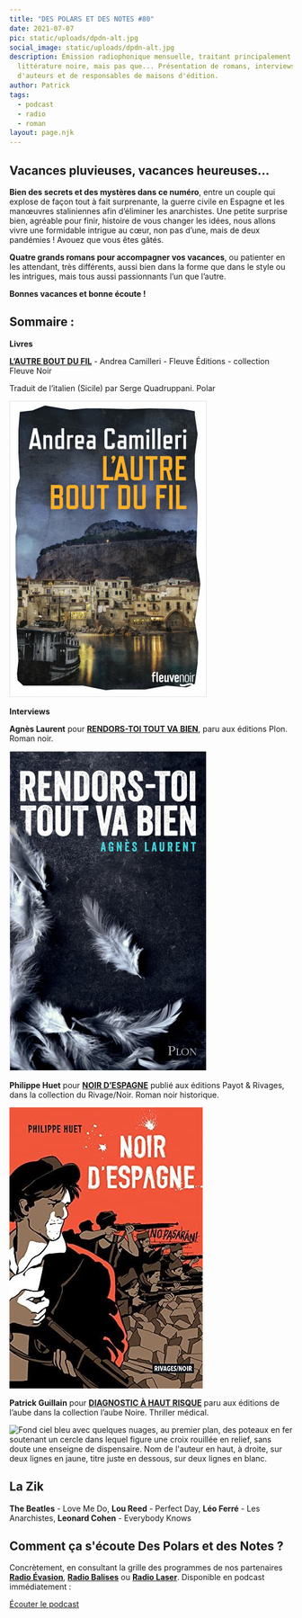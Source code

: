 ```yaml
---
title: "DES POLARS ET DES NOTES #80"
date: 2021-07-07
pic: static/uploads/dpdn-alt.jpg
social_image: static/uploads/dpdn-alt.jpg
description: Émission radiophonique mensuelle, traitant principalement de
  littérature noire, mais pas que... Présentation de romans, interviews
  d'auteurs et de responsables de maisons d'édition.
author: Patrick
tags:
  - podcast
  - radio
  - roman
layout: page.njk
---
```

## Vacances pluvieuses, vacances heureuses...

**Bien des secrets et des mystères dans ce numéro**, entre un couple qui explose de façon tout à fait surprenante, la guerre civile en Espagne et les manœuvres staliniennes afin d’éliminer les anarchistes. Une petite surprise bien, agréable pour finir, histoire de vous changer les idées, nous allons vivre une formidable intrigue au cœur, non pas d’une, mais de deux pandémies ! Avouez que vous êtes gâtés.

**Quatre grands romans pour accompagner vos vacances**, ou patienter en les attendant, très différents, aussi bien dans la forme que dans le style ou les intrigues, mais tous aussi passionnants l’un que l’autre.

**Bonnes vacances et bonne écoute !**

## Sommaire :

**Livres**

**[L’AUTRE BOUT DU FIL](https://www.lisez.com/livre-grand-format/lautre-bout-du-fil/9782265155107)** - Andrea Camilleri - Fleuve Éditions - collection Fleuve Noir 

Traduit de l’italien (Sicile) par Serge Quadruppani. Polar

![Paysage de nuit, un bateau arrive dans le port d'une petite ville italienne, maisons blanches, on voit du linge à sécher, les lumières du port et une falaise qui domine la ville en arrière-plan. Nom de l'auteur tout en haut, en blanc, titre du livre sur deux lignes, en jaune, juste en dessous.](static/uploads/l-autre-bout-du-fil.jpeg "L'autre bout du fil")

**Interviews**

**Agnès Laurent** pour **[RENDORS-TOI TOUT VA BIEN](https://www.lisez.com/livre-grand-format/rendors-toi-tout-va-bien/9782259306300)**, paru aux éditions Plon. Roman noir.

![Fond gris très sombre, quelques plumes volent en partant de la gauche vers le bas. Titre en très gros caractère gras, blancs, sur deux lignes, nom de l'autrice en dessous, à droite, en petit caractères bleus.](static/uploads/rendors-toi-tout-va-bien.jpeg "Rendors-toi, tout va bien")

**Philippe Huet** pour **[NOIR D’ESPAGNE](https://www.payot-rivages.fr/rivages/livre/noir-despagne-9782743653040)** publié aux éditions Payot & Rivages, dans la collection du Rivage/Noir. Roman noir historique.

![Fond rouge vif, en arrire-plan, des militaires en uniformes et des partisans visent avec des fusils et défendent une barricade, au premier plan, un homme, cheveu mi-long, casquette et veste noir, arme un fusil. Nom de l'auteur en haut à gauche, petit caractères noirs, titre sur deux lignes en grands caractères blancs. ](static/uploads/noir-d-espagne.jpeg "Noir d'Espagne")

**Patrick Guillain** pour **[DIAGNOSTIC À HAUT RISQUE](http://editionsdelaube.fr/catalogue_de_livres/diagnostic-a-haut-risque/)** paru aux éditions de l’aube dans la collection l’aube Noire. Thriller médical.

![Fond ciel bleu avec quelques nuages, au premier plan, des poteaux en fer soutenant un cercle dans lequel figure une croix rouillée en relief, sans doute une enseigne de dispensaire. Nom de l'auteur en haut, à droite, sur deux lignes en jaune, titre juste en dessous, sur deux lignes en blanc.](static/uploads/diagnostic-à-haut-risque.jpg "Diagnostic à haut risque")

## La Zik

**The Beatles** - Love Me Do, **Lou Reed** - Perfect Day, **Léo Ferré** - Les Anarchistes, **Leonard Cohen** - Everybody Knows

## Comment ça s'écoute Des Polars et des Notes ?

Concrètement, en consultant la grille des programmes de nos partenaires **[Radio Évasion](https://www.radioevasion.net/)**, **[Radio Balises](https://radiobalises.com/)** ou **[Radio Laser](https://www.radiolaser.fr/)**. Disponible en podcast immédiatement :

[Écouter le podcast](https://www.radioevasion.net/2021/07/07/des-polars-et-des-notes-80-vacances-pluvieuses-vacances-heureuses/)